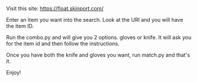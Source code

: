 Visit this site: https://float.skinport.com/

Enter an item you want into the search. Look at the URl and you will have the item ID. 

Run the combo.py and will give you 2 options. gloves or knife. It will ask you for the item id and then follow the instructions. 

Once you have both the knife and gloves you want, run match.py and that's it. 

Enjoy!
